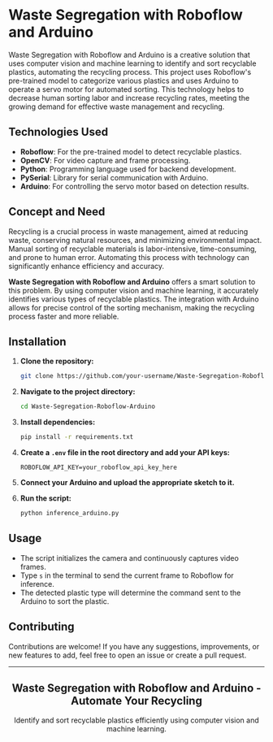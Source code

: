 # Waste Segregation with Roboflow and Arduino

Waste Segregation with Roboflow and Arduino is a creative solution that uses computer vision and machine learning to identify and sort recyclable plastics, automating the recycling process. This project uses Roboflow's pre-trained model to categorize various plastics and uses Arduino to operate a servo motor for automated sorting. This technology helps to decrease human sorting labor and increase recycling rates, meeting the growing demand for effective waste management and recycling.


## Technologies Used

- **Roboflow**: For the pre-trained model to detect recyclable plastics.
- **OpenCV**: For video capture and frame processing.
- **Python**: Programming language used for backend development.
- **PySerial**: Library for serial communication with Arduino.
- **Arduino**: For controlling the servo motor based on detection results.

## Concept and Need

Recycling is a crucial process in waste management, aimed at reducing waste, conserving natural resources, and minimizing environmental impact. Manual sorting of recyclable materials is labor-intensive, time-consuming, and prone to human error. Automating this process with technology can significantly enhance efficiency and accuracy.

**Waste Segregation with Roboflow and Arduino** offers a smart solution to this problem. By using computer vision and machine learning, it accurately identifies various types of recyclable plastics. The integration with Arduino allows for precise control of the sorting mechanism, making the recycling process faster and more reliable.

## Installation

1. **Clone the repository:**

    ```bash
    git clone https://github.com/your-username/Waste-Segregation-Roboflow-Arduino.git
    ```

2. **Navigate to the project directory:**

    ```bash
    cd Waste-Segregation-Roboflow-Arduino
    ```

3. **Install dependencies:**

    ```bash
    pip install -r requirements.txt
    ```

4. **Create a `.env` file in the root directory and add your API keys:**

    ```plaintext
    ROBOFLOW_API_KEY=your_roboflow_api_key_here
    ```

5. **Connect your Arduino and upload the appropriate sketch to it.**

6. **Run the script:**

    ```bash
    python inference_arduino.py
    ```

## Usage

- The script initializes the camera and continuously captures video frames.
- Type `s` in the terminal to send the current frame to Roboflow for inference.
- The detected plastic type will determine the command sent to the Arduino to sort the plastic.

## Contributing

Contributions are welcome! If you have any suggestions, improvements, or new features to add, feel free to open an issue or create a pull request.

---

<div align="center">
  <h2>Waste Segregation with Roboflow and Arduino - Automate Your Recycling</h2>
  <p>Identify and sort recyclable plastics efficiently using computer vision and machine learning.</p>
</div>
